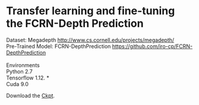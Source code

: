 # Transfer learning and fine-tuning the FCRN-Depth Prediction
Dataset: Megadepth http://www.cs.cornell.edu/projects/megadepth/<br>
Pre-Trained Model: FCRN-DepthPrediction https://github.com/iro-cp/FCRN-DepthPrediction <br>
<br>
Environments <br>
Python 2.7  <br>
Tensorflow 1.12. *  <br>
Cuda  9.0 <br>

Download the <a href="https://drive.google.com/file/d/1fsIlkeKUaXr3niYUeEKNIxmWZcUEIPeA/view?usp=sharing">Ckpt</a>.
